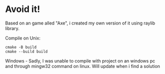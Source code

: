 # Avoid it!
Based on an game alled "Axe", i created my own version of it using raylib library.

Compile on Unix:
```
cmake -B build
cmake --build build
```
Windows - Sadly, I was unable to compile with project on an windows pc and through mingw32 command on linux. Will update when i find a solution
